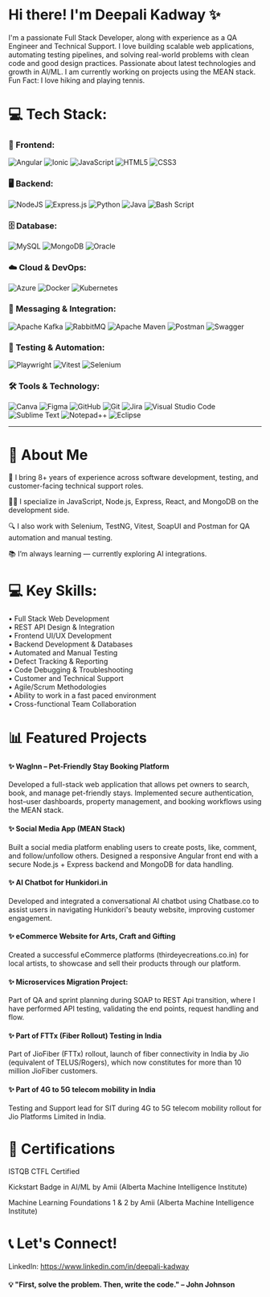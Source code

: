 # Hi there! I'm Deepali Kadway ✨

I'm a passionate Full Stack Developer, along with experience as a QA Engineer and Technical Support. I love building scalable web applications, automating testing pipelines, and solving real-world problems with clean code and good design practices. Passionate about latest technologies and growth in AI/ML. I am currently working on projects using the MEAN stack.<br>Fun Fact: I love hiking and playing tennis.

# 💻 Tech Stack:

### 🧩 Frontend: 
![Angular](https://img.shields.io/badge/Angular-DD0031?style=for-the-badge&logo=angular&logoColor=white)
![Ionic](https://img.shields.io/badge/Ionic-3880FF?style=for-the-badge&logo=ionic&logoColor=white)
![JavaScript](https://img.shields.io/badge/javascript-%23323330.svg?style=for-the-badge&logo=javascript&logoColor=%23F7DF1E) ![HTML5](https://img.shields.io/badge/html5-%23E34F26.svg?style=for-the-badge&logo=html5&logoColor=white) ![CSS3](https://img.shields.io/badge/css3-%231572B6.svg?style=for-the-badge&logo=css3&logoColor=white)

### 🖥️ Backend: 
![NodeJS](https://img.shields.io/badge/node.js-6DA55F?style=for-the-badge&logo=node.js&logoColor=white) ![Express.js](https://img.shields.io/badge/express.js-%23404d59.svg?style=for-the-badge&logo=express&logoColor=%2361DAFB) ![Python](https://img.shields.io/badge/python-3670A0?style=for-the-badge&logo=python&logoColor=ffdd54) ![Java](https://img.shields.io/badge/java-%23ED8B00.svg?style=for-the-badge&logo=openjdk&logoColor=white) ![Bash Script](https://img.shields.io/badge/bash_script-%23121011.svg?style=for-the-badge&logo=gnu-bash&logoColor=white)

### 🗄️ Database: 
![MySQL](https://img.shields.io/badge/mysql-4479A1.svg?style=for-the-badge&logo=mysql&logoColor=white) ![MongoDB](https://img.shields.io/badge/MongoDB-%234ea94b.svg?style=for-the-badge&logo=mongodb&logoColor=white) ![Oracle](https://img.shields.io/badge/Oracle-F80000?style=for-the-badge&logo=oracle&logoColor=white)

### ☁️ Cloud & DevOps:
![Azure](https://img.shields.io/badge/azure-%230072C6.svg?style=for-the-badge&logo=microsoftazure&logoColor=white) ![Docker](https://img.shields.io/badge/docker-%230db7ed.svg?style=for-the-badge&logo=docker&logoColor=white) ![Kubernetes](https://img.shields.io/badge/kubernetes-%23326ce5.svg?style=for-the-badge&logo=kubernetes&logoColor=white)

### 🔗 Messaging & Integration:
![Apache Kafka](https://img.shields.io/badge/Apache%20Kafka-000?style=for-the-badge&logo=apachekafka) ![RabbitMQ](https://img.shields.io/badge/rabbitmq-FF6600?style=for-the-badge&logo=rabbitmq&logoColor=white) ![Apache Maven](https://img.shields.io/badge/Apache%20Maven-C71A36?style=for-the-badge&logo=Apache%20Maven&logoColor=white) ![Postman](https://img.shields.io/badge/Postman-FF6C37?style=for-the-badge&logo=postman&logoColor=white) ![Swagger](https://img.shields.io/badge/-Swagger-%23Clojure?style=for-the-badge&logo=swagger&logoColor=white)

### 🧪 Testing & Automation:
![Playwright](https://img.shields.io/badge/Playwright-2EAD33?style=for-the-badge&logo=playwright&logoColor=white) ![Vitest](https://img.shields.io/badge/-Vitest-252529?style=for-the-badge&logo=vitest&logoColor=FCC72B) ![Selenium](https://img.shields.io/badge/-selenium-%43B02A?style=for-the-badge&logo=selenium&logoColor=white) 

### 🛠️ Tools & Technology:
![Canva](https://img.shields.io/badge/Canva-%2300C4CC.svg?style=for-the-badge&logo=Canva&logoColor=white) ![Figma](https://img.shields.io/badge/figma-%23F24E1E.svg?style=for-the-badge&logo=figma&logoColor=white) ![GitHub](https://img.shields.io/badge/github-%23121011.svg?style=for-the-badge&logo=github&logoColor=white) ![Git](https://img.shields.io/badge/git-%23F05033.svg?style=for-the-badge&logo=git&logoColor=white)  ![Jira](https://img.shields.io/badge/jira-%230A0FFF.svg?style=for-the-badge&logo=jira&logoColor=white) ![Visual Studio Code](https://img.shields.io/badge/Visual%20Studio%20Code-0078d7.svg?style=for-the-badge&logo=visual-studio-code&logoColor=white) ![Sublime Text](https://img.shields.io/badge/sublime_text-%23575757.svg?style=for-the-badge&logo=sublime-text&logoColor=important) ![Notepad++](https://img.shields.io/badge/Notepad++-90E59A.svg?style=for-the-badge&logo=notepad%2b%2b&logoColor=black) ![Eclipse](https://img.shields.io/badge/Eclipse-FE7A16.svg?style=for-the-badge&logo=Eclipse&logoColor=white) 

---
# 🧠 About Me

💼 I bring 8+ years of experience across software development, testing, and customer-facing technical support roles.

🧑‍💻 I specialize in JavaScript, Node.js, Express, React, and MongoDB on the development side.

🔍 I also work with Selenium, TestNG, Vitest, SoapUI and Postman for QA automation and manual testing.

📚 I’m always learning — currently exploring AI integrations.

# 💻 Key Skills:

•	Full Stack Web Development <br>
•	REST API Design & Integration <br>
•	Frontend UI/UX Development <br>
•	Backend Development & Databases <br>
•	Automated and Manual Testing <br>
•	Defect Tracking & Reporting <br>
•	Code Debugging & Troubleshooting <br>
•	Customer and Technical Support <br>
•	Agile/Scrum Methodologies <br>
•	Ability to work in a fast paced environment <br>
•	Cross-functional Team Collaboration <br>

# 📊 Featured Projects

#### ✨ WagInn – Pet-Friendly Stay Booking Platform
Developed a full-stack web application that allows pet owners to search, book, and manage pet-friendly stays. Implemented secure authentication, host–user dashboards, property management, and booking workflows using the MEAN stack.

#### ✨ Social Media App (MEAN Stack)
Built a social media platform enabling users to create posts, like, comment, and follow/unfollow others. Designed a responsive Angular front end with a secure Node.js + Express backend and MongoDB for data handling.

#### ✨ AI Chatbot for Hunkidori.in
Developed and integrated a conversational AI chatbot using Chatbase.co to assist users in navigating Hunkidori's beauty website, improving customer engagement.

#### ✨ eCommerce Website for Arts, Craft and Gifting
Created a successful eCommerce platforms (thirdeyecreations.co.in) for local artists, to showcase and sell their products through our platform.

#### ✨	Microservices Migration Project:
Part of QA and sprint planning during SOAP to REST Api transition, where I have performed API testing, validating the end points, request handling and flow.

#### ✨ Part of FTTx (Fiber Rollout) Testing in India
Part of JioFiber (FTTx) rollout, launch of fiber connectivity in India by Jio (equivalent of TELUS/Rogers), which now constitutes for more than 10 million JioFiber customers.

#### ✨ Part of 4G to 5G telecom mobility in India
Testing and Support lead for SIT during 4G to 5G telecom mobility rollout for Jio Platforms Limited in India.

# 🌟 Certifications

ISTQB CTFL Certified

Kickstart Badge in AI/ML by Amii (Alberta Machine Intelligence Institute)

Machine Learning Foundations 1 & 2 by Amii (Alberta Machine Intelligence Institute)

# 📞 Let's Connect!

LinkedIn: https://www.linkedin.com/in/deepali-kadway

#### 💡 "First, solve the problem. Then, write the code." – John Johnson
